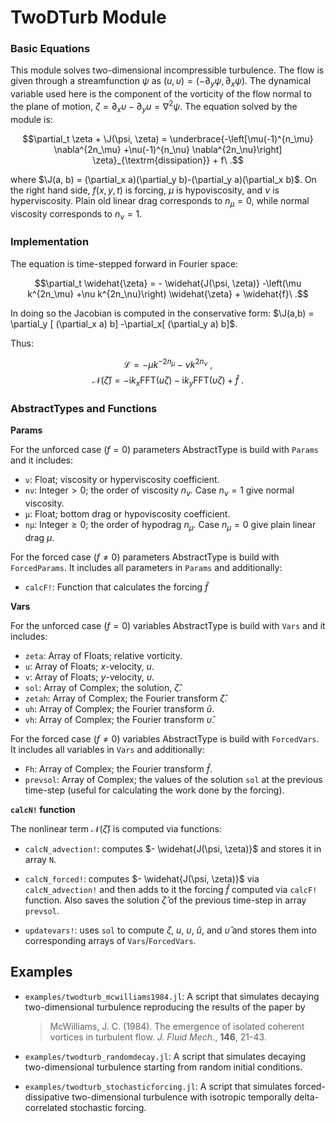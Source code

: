 # TwoDTurb Module

```math
\newcommand{\J}{\mathsf{J}}
```

### Basic Equations

This module solves two-dimensional incompressible turbulence. The flow is given
through a streamfunction $\psi$ as $(u,\upsilon) = (-\partial_y\psi, \partial_x\psi)$.
The dynamical variable used here is the component of the vorticity of the flow
normal to the plane of motion, $\zeta=\partial_x \upsilon- \partial_y u = \nabla^2\psi$.
The equation solved by the module is:

$$\partial_t \zeta + \J(\psi, \zeta) = \underbrace{-\left[\mu(-1)^{n_\mu} \nabla^{2n_\mu}
+\nu(-1)^{n_\nu} \nabla^{2n_\nu}\right] \zeta}_{\textrm{dissipation}} + f\ .$$

where $\J(a, b) = (\partial_x a)(\partial_y b)-(\partial_y a)(\partial_x b)$. On
the right hand side, $f(x,y,t)$ is forcing, $\mu$ is hypoviscosity, and $\nu$ is
hyperviscosity. Plain old linear drag corresponds to $n_{\mu}=0$, while normal
viscosity corresponds to $n_{\nu}=1$.

### Implementation

The equation is time-stepped forward in Fourier space:

$$\partial_t \widehat{\zeta} = - \widehat{J(\psi, \zeta)} -\left(\mu k^{2n_\mu}
+\nu k^{2n_\nu}\right) \widehat{\zeta}  + \widehat{f}\ .$$

In doing so the Jacobian is computed in the conservative form: $\J(a,b) =
\partial_y [ (\partial_x a) b] -\partial_x[ (\partial_y a) b]$.

Thus:

$$\mathcal{L} = -\mu k^{-2n_\mu} - \nu k^{2n_\nu}\ ,$$
$$\mathcal{N}(\widehat{\zeta}) = - \mathrm{i}k_x \mathrm{FFT}(u \zeta)-
	\mathrm{i}k_y \mathrm{FFT}(\upsilon \zeta) + \widehat{f}\ .$$


### AbstractTypes and Functions

**Params**

For the unforced case ($f=0$) parameters AbstractType is build with `Params` and it includes:
- `ν`:   Float; viscosity or hyperviscosity coefficient.
- `nν`: Integer$>0$; the order of viscosity $n_\nu$. Case $n_\nu=1$ give normal viscosity.
- `μ`: Float; bottom drag or hypoviscosity coefficient.
- `nμ`: Integer$\ge 0$; the order of hypodrag $n_\mu$. Case $n_\mu=0$ give plain linear drag $\mu$.

For the forced case ($f\ne 0$) parameters AbstractType is build with `ForcedParams`. It includes all parameters in `Params` and additionally:
- `calcF!`: Function that calculates the forcing $\widehat{f}$


**Vars**

For the unforced case ($f=0$) variables AbstractType is build with `Vars` and it includes:
- `zeta`: Array of Floats; relative vorticity.
- `u`: Array of Floats; $x$-velocity, $u$.
- `v`: Array of Floats; $y$-velocity, $\upsilon$.
- `sol`: Array of Complex; the solution, $\widehat{\zeta}$.
- `zetah`: Array of Complex; the Fourier transform $\widehat{\zeta}$.
- `uh`: Array of Complex; the Fourier transform $\widehat{u}$.
- `vh`: Array of Complex; the Fourier transform $\widehat{\upsilon}$.

For the forced case ($f\ne 0$) variables AbstractType is build with `ForcedVars`. It includes all variables in `Vars` and additionally:
- `Fh`: Array of Complex; the Fourier transform $\widehat{f}$.
- `prevsol`: Array of Complex; the values of the solution `sol` at the previous time-step (useful for calculating the work done by the forcing).



**`calcN!` function**

The nonlinear term $\mathcal{N}(\widehat{\zeta})$ is computed via functions:

- `calcN_advection!`: computes $- \widehat{J(\psi, \zeta)}$ and stores it in array `N`.

- `calcN_forced!`: computes $- \widehat{J(\psi, \zeta)}$ via `calcN_advection!` and then adds to it the forcing $\widehat{f}$ computed via `calcF!` function. Also saves the solution $\widehat{\zeta}$ of the previous time-step in array `prevsol`.

- `updatevars!`: uses `sol` to compute $\zeta$, $u$, $\upsilon$, $\widehat{u}$, and $\widehat{\upsilon}$ and stores them into corresponding arrays of `Vars`/`ForcedVars`.


## Examples

- `examples/twodturb_mcwilliams1984.jl`: A script that simulates decaying two-dimensional turbulence reproducing the results of the paper by

  > McWilliams, J. C. (1984). The emergence of isolated coherent vortices in turbulent flow. *J. Fluid Mech.*, **146**, 21-43.

- `examples/twodturb_randomdecay.jl`: A script that simulates decaying two-dimensional turbulence starting from random initial conditions.

- `examples/twodturb_stochasticforcing.jl`: A script that simulates forced-dissipative two-dimensional turbulence with isotropic temporally delta-correlated stochastic forcing.
